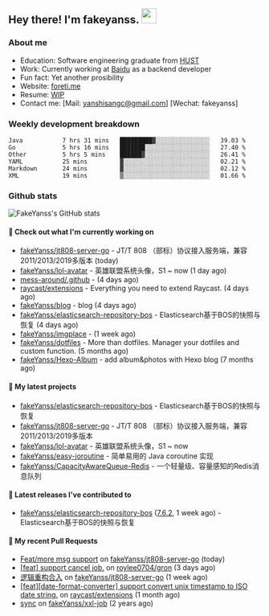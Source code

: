## Hey there! I'm fakeyanss. <img src="https://media.giphy.com/media/hvRJCLFzcasrR4ia7z/giphy.gif" width="30px">

### About me
- Education: Software engineering graduate from [HUST](https://www.hust.edu.cn/)
- Work: Currently working at [Baidu](https://cloud.baidu.com/) as a backend developer
- Fun fact: Yet another prosibility
- Website: [foreti.me](https://foreti.me)
- Resume: [WIP](https://github.com/fakeYanss/fakeYanss/blob/main/Resume.md)
- Contact me: [Mail: yanshisangc@gmail.com] [Wechat: fakeyanss]


### Weekly development breakdown



```text
Java           7 hrs 31 mins   █████████▓░░░░░░░░░░░░░░░   39.03 %
Go             5 hrs 16 mins   ███████░░░░░░░░░░░░░░░░░░   27.40 %
Other          5 hrs 5 mins    ██████▓░░░░░░░░░░░░░░░░░░   26.41 %
YAML           25 mins         ▓░░░░░░░░░░░░░░░░░░░░░░░░   02.21 %
Markdown       24 mins         ▓░░░░░░░░░░░░░░░░░░░░░░░░   02.12 %
XML            19 mins         ▒░░░░░░░░░░░░░░░░░░░░░░░░   01.66 %
```



### Github stats

![FakeYanss's GitHub stats](https://github-readme-stats.vercel.app/api?username=fakeyanss&show_icons=true&theme=transparent)

#### 👷 Check out what I'm currently working on

- [fakeYanss/jt808-server-go](https://github.com/fakeYanss/jt808-server-go) - JT/T 808 （部标）协议接入服务端，兼容2011/2013/2019多版本 (today)
- [fakeYanss/lol-avatar](https://github.com/fakeYanss/lol-avatar) - 英雄联盟系统头像，S1 ~ now (1 day ago)
- [mess-around/.github](https://github.com/mess-around/.github) -  (4 days ago)
- [raycast/extensions](https://github.com/raycast/extensions) - Everything you need to extend Raycast. (4 days ago)
- [fakeYanss/blog](https://github.com/fakeYanss/blog) - blog (4 days ago)
- [fakeYanss/elasticsearch-repository-bos](https://github.com/fakeYanss/elasticsearch-repository-bos) - Elasticsearch基于BOS的快照与恢复 (4 days ago)
- [fakeYanss/imgplace](https://github.com/fakeYanss/imgplace) -  (1 week ago)
- [fakeYanss/dotfiles](https://github.com/fakeYanss/dotfiles) - More than dotfiles. Manager your dotfiles and custom function. (5 months ago)
- [fakeYanss/Hexo-Album](https://github.com/fakeYanss/Hexo-Album) - add album&amp;photos with Hexo blog (7 months ago)

#### 🌱 My latest projects

- [fakeYanss/elasticsearch-repository-bos](https://github.com/fakeYanss/elasticsearch-repository-bos) - Elasticsearch基于BOS的快照与恢复
- [fakeYanss/jt808-server-go](https://github.com/fakeYanss/jt808-server-go) - JT/T 808 （部标）协议接入服务端，兼容2011/2013/2019多版本
- [fakeYanss/lol-avatar](https://github.com/fakeYanss/lol-avatar) - 英雄联盟系统头像，S1 ~ now
- [fakeYanss/easy-joroutine](https://github.com/fakeYanss/easy-joroutine) - 简单易用的 Java coroutine 实现
- [fakeYanss/CapacityAwareQueue-Redis](https://github.com/fakeYanss/CapacityAwareQueue-Redis) - 一个轻量级、容量感知的Redis消息队列

#### 🔭 Latest releases I've contributed to

- [fakeYanss/elasticsearch-repository-bos](https://github.com/fakeYanss/elasticsearch-repository-bos) ([7.6.2](https://github.com/fakeYanss/elasticsearch-repository-bos/releases/tag/7.6.2), 1 week ago) - Elasticsearch基于BOS的快照与恢复

#### 🔨 My recent Pull Requests

- [Feat/more msg support](https://github.com/fakeYanss/jt808-server-go/pull/2) on [fakeYanss/jt808-server-go](https://github.com/fakeYanss/jt808-server-go) (today)
- [[feat] support cancel job.](https://github.com/roylee0704/gron/pull/16) on [roylee0704/gron](https://github.com/roylee0704/gron) (3 days ago)
- [逻辑重构合入](https://github.com/fakeYanss/jt808-server-go/pull/1) on [fakeYanss/jt808-server-go](https://github.com/fakeYanss/jt808-server-go) (1 week ago)
- [[feat][date-format-converter] support convert unix timestamp to ISO date string.](https://github.com/raycast/extensions/pull/4131) on [raycast/extensions](https://github.com/raycast/extensions) (1 month ago)
- [sync](https://github.com/fakeYanss/xxl-job/pull/1) on [fakeYanss/xxl-job](https://github.com/fakeYanss/xxl-job) (2 years ago)

